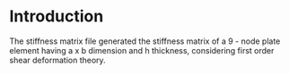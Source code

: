 # Introduction
The stiffness matrix file generated the stiffness matrix of a 9 - node plate element having a x b dimension and h thickness, considering first order shear deformation theory.
